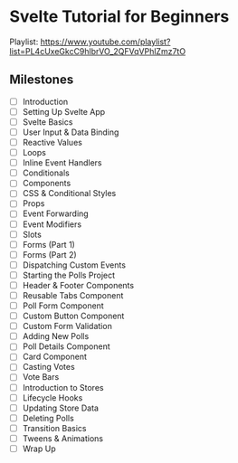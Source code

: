 # Svelte Tutorial for Beginners

Playlist: <https://www.youtube.com/playlist?list=PL4cUxeGkcC9hlbrVO_2QFVqVPhlZmz7tO>

## Milestones

- [ ] Introduction
- [ ] Setting Up Svelte App
- [ ] Svelte Basics
- [ ] User Input & Data Binding
- [ ] Reactive Values
- [ ] Loops
- [ ] Inline Event Handlers
- [ ] Conditionals
- [ ] Components
- [ ] CSS & Conditional Styles
- [ ] Props
- [ ] Event Forwarding
- [ ] Event Modifiers
- [ ] Slots
- [ ] Forms (Part 1)
- [ ] Forms (Part 2)
- [ ] Dispatching Custom Events
- [ ] Starting the Polls Project
- [ ] Header & Footer Components
- [ ] Reusable Tabs Component
- [ ] Poll Form Component
- [ ] Custom Button Component
- [ ] Custom Form Validation
- [ ] Adding New Polls
- [ ] Poll Details Component
- [ ] Card Component
- [ ] Casting Votes
- [ ] Vote Bars
- [ ] Introduction to Stores
- [ ] Lifecycle Hooks
- [ ] Updating Store Data
- [ ] Deleting Polls
- [ ] Transition Basics
- [ ] Tweens & Animations
- [ ] Wrap Up
